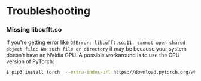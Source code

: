 # Troubleshooting


### Missing libcufft.so

If you're getting error like `OSError: libcufft.so.11: cannot open shared object file: No such file or directory` it may be because your system doesn't have an NVidia GPU. A possible workaround is to use the CPU version of PyTorch:

```bash
$ pip3 install torch  --extra-index-url https://download.pytorch.org/whl/cpu
```

